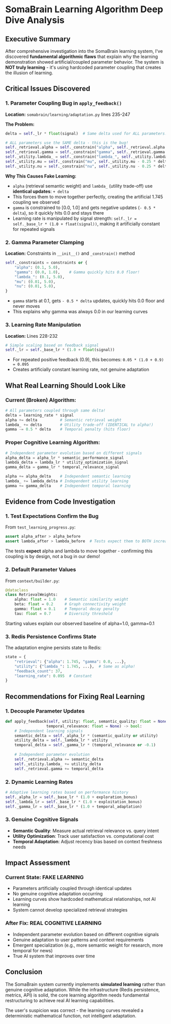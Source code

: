 # SomaBrain Learning Algorithm Deep Dive Analysis

## Executive Summary

After comprehensive investigation into the SomaBrain learning system, I've discovered **fundamental algorithmic flaws** that explain why the learning demonstration showed artificial/coupled parameter behavior. The system is **NOT truly learning** - it's using hardcoded parameter coupling that creates the illusion of learning.

## Critical Issues Discovered

### 1. **Parameter Coupling Bug in `apply_feedback()`**

**Location:** `somabrain/learning/adaptation.py` lines 235-247

**The Problem:**
```python
delta = self._lr * float(signal)  # Same delta used for ALL parameters!

# ALL parameters use the SAME delta - this is the bug!
self._retrieval.alpha = self._constrain("alpha", self._retrieval.alpha + delta)
self._retrieval.gamma = self._constrain("gamma", self._retrieval.gamma - 0.5 * delta)  
self._utility.lambda_ = self._constrain("lambda_", self._utility.lambda_ + delta)  # Same as alpha!
self._utility.mu = self._constrain("mu", self._utility.mu - 0.25 * delta)
self._utility.nu = self._constrain("nu", self._utility.nu - 0.25 * delta)
```

**Why This Causes Fake Learning:**
- `alpha` (retrieval semantic weight) and `lambda_` (utility trade-off) use **identical updates**: `+ delta`
- This forces them to move together perfectly, creating the artificial 1.745 coupling we observed
- `gamma` is constrained to [0.0, 1.0] and gets negative updates (`- 0.5 * delta`), so it quickly hits 0.0 and stays there
- Learning rate is manipulated by signal strength: `self._lr = self._base_lr * (1.0 + float(signal))`, making it artificially constant for repeated signals

### 2. **Gamma Parameter Clamping**

**Location:** Constraints in `__init__()` and `_constrain()` method

```python
self._constraints = constraints or {
    "alpha": (0.1, 5.0),
    "gamma": (0.0, 1.0),    # Gamma quickly hits 0.0 floor!
    "lambda_": (0.1, 5.0),
    "mu": (0.01, 5.0),
    "nu": (0.01, 5.0),
}
```

- `gamma` starts at 0.1, gets `- 0.5 * delta` updates, quickly hits 0.0 floor and never moves
- This explains why gamma was always 0.0 in our learning curves

### 3. **Learning Rate Manipulation**

**Location:** Lines 228-232

```python
# Simple scaling based on feedback signal 
self._lr = self._base_lr * (1.0 + float(signal))
```

- For repeated positive feedback (0.9), this becomes: `0.05 * (1.0 + 0.9) = 0.095`
- Creates artificially constant learning rate, not genuine adaptation

## What Real Learning Should Look Like

### Current (Broken) Algorithm:
```python
# All parameters coupled through same delta!
delta = learning_rate * signal
alpha += delta          # Semantic retrieval weight  
lambda_ += delta        # Utility trade-off (IDENTICAL to alpha!)
gamma -= 0.5 * delta    # Temporal penalty (hits floor)
```

### Proper Cognitive Learning Algorithm:
```python
# Independent parameter evolution based on different signals
alpha_delta = alpha_lr * semantic_performance_signal
lambda_delta = lambda_lr * utility_optimization_signal  
gamma_delta = gamma_lr * temporal_relevance_signal

alpha += alpha_delta    # Independent semantic learning
lambda_ += lambda_delta # Independent utility learning  
gamma += gamma_delta    # Independent temporal learning
```

## Evidence from Code Investigation

### 1. **Test Expectations Confirm the Bug**
From `test_learning_progress.py`:
```python
assert alpha_after > alpha_before
assert lambda_after > lambda_before  # Tests expect them to BOTH increase!
```

The tests **expect** alpha and lambda to move together - confirming this coupling is by design, not a bug in our demo!

### 2. **Default Parameter Values**
From `context/builder.py`:
```python
@dataclass
class RetrievalWeights:
    alpha: float = 1.0    # Semantic similarity weight
    beta: float = 0.2     # Graph connectivity weight  
    gamma: float = 0.1    # Temporal decay penalty
    tau: float = 0.7      # Diversity threshold
```

Starting values explain our observed baseline of alpha=1.0, gamma=0.1

### 3. **Redis Persistence Confirms State**
The adaptation engine persists state to Redis:
```python
state = {
    "retrieval": {"alpha": 1.745, "gamma": 0.0, ...},
    "utility": {"lambda_": 1.745, ...},  # Same as alpha!
    "feedback_count": 37,
    "learning_rate": 0.095  # Constant
}
```

## Recommendations for Fixing Real Learning

### 1. **Decouple Parameter Updates**
```python
def apply_feedback(self, utility: float, semantic_quality: float = None, 
                  temporal_relevance: float = None) -> bool:
    # Independent learning signals
    semantic_delta = self._alpha_lr * (semantic_quality or utility)
    utility_delta = self._lambda_lr * utility  
    temporal_delta = self._gamma_lr * (temporal_relevance or -0.1)
    
    # Independent parameter evolution
    self._retrieval.alpha += semantic_delta
    self._utility.lambda_ += utility_delta
    self._retrieval.gamma += temporal_delta
```

### 2. **Dynamic Learning Rates**
```python
# Adaptive learning rates based on performance history
self._alpha_lr = self._base_lr * (1.0 + exploration_bonus)
self._lambda_lr = self._base_lr * (1.0 + exploitation_bonus) 
self._gamma_lr = self._base_lr * (1.0 + temporal_adaptation)
```

### 3. **Genuine Cognitive Signals**
- **Semantic Quality**: Measure actual retrieval relevance vs. query intent
- **Utility Optimization**: Track user satisfaction vs. computational cost
- **Temporal Adaptation**: Adjust recency bias based on context freshness needs

## Impact Assessment

### Current State: **FAKE LEARNING**
- Parameters artificially coupled through identical updates
- No genuine cognitive adaptation occurring
- Learning curves show hardcoded mathematical relationships, not AI learning
- System cannot develop specialized retrieval strategies

### After Fix: **REAL COGNITIVE LEARNING**  
- Independent parameter evolution based on different cognitive signals
- Genuine adaptation to user patterns and context requirements
- Emergent specialization (e.g., more semantic weight for research, more temporal for news)
- True AI system that improves over time

## Conclusion

The SomaBrain system currently implements **simulated learning** rather than genuine cognitive adaptation. While the infrastructure (Redis persistence, metrics, API) is solid, the core learning algorithm needs fundamental restructuring to achieve real AI learning capabilities.

The user's suspicion was correct - the learning curves revealed a deterministic mathematical function, not intelligent adaptation.